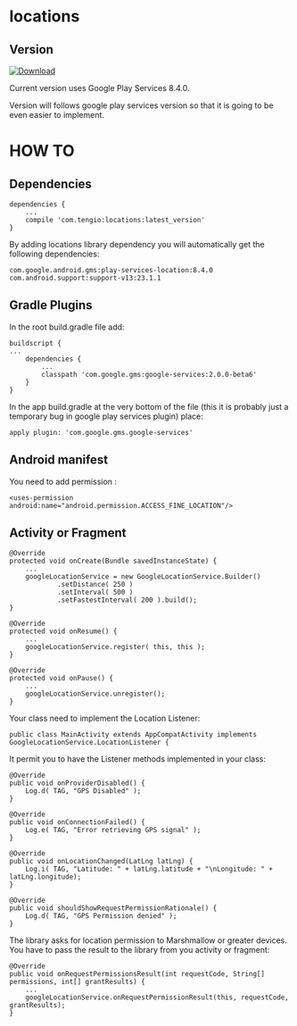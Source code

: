 # locations

Version
-------

[ ![Download](https://api.bintray.com/packages/tengioltd/maven/locations/images/download.svg) ](https://bintray.com/tengioltd/maven/locations/_latestVersion)

Current version uses Google Play Services 8.4.0.

Version will follows google play services version so that it is going to be even easier to implement.


HOW TO
======

Dependencies
------------

```
dependencies {
    ...
    compile 'com.tengio:locations:latest_version'
}
```

By adding locations library dependency you will automatically get the following dependencies:

```
com.google.android.gms:play-services-location:8.4.0
com.android.support:support-v13:23.1.1
```

Gradle Plugins
--------------

In the root build.gradle file add: 
```
buildscript {
...
    dependencies {
        ...
        classpath 'com.google.gms:google-services:2.0.0-beta6'
    }
}
```
In the app build.gradle at the very bottom of the file (this it is probably just a temporary bug in google play 
services plugin) place:
```
apply plugin: 'com.google.gms.google-services'
```


Android manifest
----------------

You need to add permission :
```
<uses-permission android:name="android.permission.ACCESS_FINE_LOCATION"/>
```


Activity or Fragment
-------------

```
@Override
protected void onCreate(Bundle savedInstanceState) {
    ...
    googleLocationService = new GoogleLocationService.Builder()
            .setDistance( 250 )
            .setInterval( 500 )
            .setFastestInterval( 200 ).build();
}

@Override
protected void onResume() {
    ...
    googleLocationService.register( this, this );
}

@Override
protected void onPause() {
    ...
    googleLocationService.unregister();
}
```
Your class need to implement the Location Listener:
```
public class MainActivity extends AppCompatActivity implements GoogleLocationService.LocationListener {
```
It permit you to have the Listener methods implemented in your class:
```
@Override
public void onProviderDisabled() {
    Log.d( TAG, "GPS Disabled" );
}

@Override
public void onConnectionFailed() {
    Log.e( TAG, "Error retrieving GPS signal" );
}

@Override
public void onLocationChanged(LatLng latLng) {
    Log.i( TAG, "Latitude: " + latLng.latitude + "\nLongitude: " + latLng.longitude);
}

@Override
public void shouldShowRequestPermissionRationale() {
    Log.d( TAG, "GPS Permission denied" );
}
```

The library asks for location permission to Marshmallow or greater devices. 
You have to pass the result to the library from you activity or fragment:
```    
@Override
public void onRequestPermissionsResult(int requestCode, String[] permissions, int[] grantResults) {
    ...
    googleLocationService.onRequestPermissionResult(this, requestCode, grantResults);
}
```
